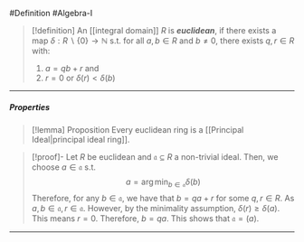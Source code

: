 #Definition #Algebra-I 
> [!definition]
> An [[integral domain]] $R$ is ***euclidean***, if there exists a map $\delta:R \backslash \{ 0 \}\to \mathbb{N}$ s.t. for all $a,b\in R$ and $b\neq 0$, there exists $q,r\in R$ with:
> 1. $a=qb+r$ and 
> 2. $r=0$ or $\delta(r)<\delta(b)$
---
##### Properties
> [!lemma] Proposition
> Every euclidean ring is a [[Principal Ideal|principal ideal ring]].

> [!proof]-
> Let $R$ be euclidean and $\mathfrak{a}\subseteq R$ a non-trivial ideal. Then, we choose $a\in \mathfrak{a}$ s.t. $$a=\arg\min_{b\in \mathfrak{a}} \delta(b) $$Therefore, for any $b\in \mathfrak{a}$, we have that $b=qa+r$ for some $q,r\in R$. As $a,b\in \mathfrak{a}, r\in \mathfrak{a}$. However, by the minimality assumption, $\delta(r)\geq\delta(a)$. This means $r=0$. Therefore, $b=qa$. This shows that $\mathfrak{a}=(a)$.
---
